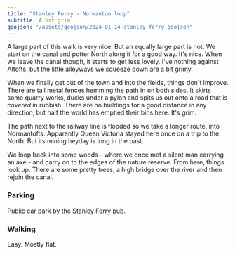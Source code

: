 ```yaml
---
title: "Stanley Ferry - Normanton loop"
subtitle: A bit grim
geojson: "/assets/geojson/2024-01-14-stanley-ferry.geojson"
--- 
```


A large part of this walk is very nice. But an equally large part is not. We start on the canal and potter North along it for a good way. It's nice. When we leave the canal though, it starts to get less lovely. I've nothing against Altofts, but the little alleyways we squeeze down are a bit grimy. 

When we finally get out of the town and into the fields, things don't improve. There are tall metal fences hemming the path in on both sides. It skirts some quarry works, ducks under a pylon and spits us out onto a road that is _covered_ in rubbish. There are no buildings for a good distance in any direction, but half the world has emptied their bins here. It's grim.

The path next to the railway line is flooded so we take a longer route, into Normantofts. Apparently Queen Victoria stayed here once on a trip to the North. But its mining heyday is long in the past.

We loop back into some woods - where we once met a silent man carrying an axe - and carry on to the edges of the nature reserve. From here, things look up. There are some pretty trees, a high bridge over the river and then rejoin the canal. 

### Parking 
Public car park by the Stanley Ferry pub.

### Walking
Easy. Mostly flat.
